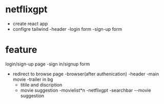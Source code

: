 # netflixgpt
- create react app
- configre tailwind
-header
-login form
-sign-up form
 # feature

 login/sign-up page
 -sign in/signup form
 - redirect to browse page
 -browser(after authenication)
    -header
    -main movie
      -trailer in bg
      - titile and discription
      - movie suggestion
      -movielist*n
-netflixgpt
  -searchbar
  --movie suggestion



